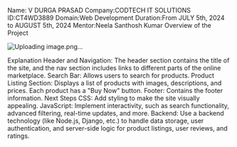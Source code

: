 Name: V DURGA PRASAD
Company:CODTECH IT SOLUTIONS
ID:CT4WD3889
Domain:Web Development
Duration:From JULY 5th, 2024 to AUGUST 5th, 2024
Mentor:Neela Santhosh Kumar
Overview of the Project

![Uploading image.png…]()

Explanation
Header and Navigation: The header section contains the title of the site, and the nav section includes links to different parts of the online marketplace.
Search Bar: Allows users to search for products.
Product Listing Section: Displays a list of products with images, descriptions, and prices. Each product has a "Buy Now" button.
Footer: Contains the footer information.
Next Steps
CSS: Add styling to make the site visually appealing.
JavaScript: Implement interactivity, such as search functionality, advanced filtering, real-time updates, and more.
Backend: Use a backend technology (like Node.js, Django, etc.) to handle data storage, user authentication, and server-side logic for product listings, user reviews, and ratings.
